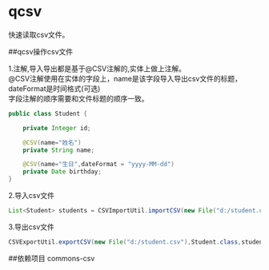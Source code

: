 qcsv
=====

快速读取csv文件。

##qcsv操作csv文件

1.注解,导入导出都是基于@CSV注解的,实体上做上注解。<br>
@CSV注解使用在实体的字段上，name是该字段导入导出csv文件的标题，dateFormat是时间格式(可选)<br>
字段注解的顺序需要和文件标题的顺序一致。

```Java
public class Student {

    private Integer id;

    @CSV(name="姓名")
    private String name;

    @CSV(name="生日",dateFormat = "yyyy-MM-dd")
    private Date birthday;
}
```

2.导入csv文件
```Java
List<Student> students = CSVImportUtil.importCSV(new File("d:/student.csv"),Student.class,Charset.forName("GBK"))
```

3.导出csv文件
```Java
CSVExportUtil.exportCSV(new File("d:/student.csv"),Student.class,students,Charset.forName("GBK"))
```

##依赖项目
commons-csv


